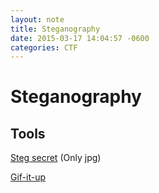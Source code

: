 ```yaml
---
layout: note
title: Steganography
date: 2015-03-17 14:04:57 -0600
categories: CTF
---
```


# Steganography

## Tools

[Steg secret](http://stegsecret.sourceforge.net/) (Only jpg)

[Gif-it-up](bit599.netai.net/gif_it_up.htm)
